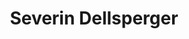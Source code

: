 ---
title: "Severin Dellsperger"
draft: false
type: about-us
# post image
image: "/images/ins/about-us/severin-dellsperger.png"
# This is the meta description used by search engines (see https://moz.com/learn/seo/meta-description)
# Recommended length: 50–160 characters (Google truncates snippets to ~155–160 characters)
description: "Network Engineer at INS Institute for Networked Solutions in eastern Switzerland."
# weight determines the order in which the team members are listed in the about us page
weight: 3
email: "severin.dellsperger@ost.ch"
function: 
  - "Network Engineer"
academicTitle: ""
certifications:
tags:
  - "cloudnative"
  - "ansible"
  - "python"
  - "segmentrouting"
  - "linux"
---